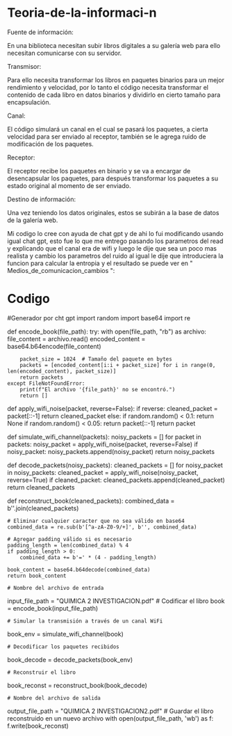 # Teoria-de-la-informaci-n

Fuente de información: 

En una biblioteca necesitan subir  libros digitales a su galería web para ello necesitan comunicarse con su servidor.

Transmisor:

Para ello necesita transformar los libros en paquetes binarios para un mejor rendimiento y velocidad, por lo tanto el código necesita transformar el contenido de cada libro en datos binarios y dividirlo en cierto tamaño para encapsulación.

Canal:

El código simulará un canal en el cual se pasará los paquetes, a cierta velocidad para ser enviado al receptor, también se le agrega ruido de modificación de los paquetes.

Receptor:

El receptor recibe los paquetes en binario y se va a encargar de desencapsular los paquetes, para después transformar los paquetes a su estado original al momento de ser enviado.

Destino de información:

Una vez teniendo los datos originales, estos se subirán a la base de datos de la galería web.



Mi codigo lo cree con ayuda de chat gpt y de ahi lo fui modificando usando igual chat gpt, esto fue lo que me entrego pasando los parametros del read y explicando que el canal era de wifi y luego le dije que sea un poco mas realista y cambio los parametros del ruido al igual le dije que introduciera la funcion para calcular la entropia y el resultado se puede ver en  " Medios_de_comunicacion_cambios ": 




# Codigo
 #Generador por cht gpt
import random
import base64
import re

def encode_book(file_path):
    try:
        with open(file_path, "rb") as archivo:
            file_content = archivo.read()
            encoded_content = base64.b64encode(file_content)
        
        packet_size = 1024  # Tamaño del paquete en bytes
        packets = [encoded_content[i:i + packet_size] for i in range(0, len(encoded_content), packet_size)]
        return packets
    except FileNotFoundError:
        print(f"El archivo '{file_path}' no se encontró.")
        return []

def apply_wifi_noise(packet, reverse=False):
    if reverse:
        cleaned_packet = packet[::-1]
        return cleaned_packet
    else:
        if random.random() < 0.1:
            return None
        if random.random() < 0.05:
            return packet[::-1]
        return packet

def simulate_wifi_channel(packets):
    noisy_packets = []
    for packet in packets:
        noisy_packet = apply_wifi_noise(packet, reverse=False)
        if noisy_packet:
            noisy_packets.append(noisy_packet)
    return noisy_packets

def decode_packets(noisy_packets):
    cleaned_packets = []
    for noisy_packet in noisy_packets:
        cleaned_packet = apply_wifi_noise(noisy_packet, reverse=True)
        if cleaned_packet:
            cleaned_packets.append(cleaned_packet)
    return cleaned_packets

def reconstruct_book(cleaned_packets):
    combined_data = b''.join(cleaned_packets)
    
    # Eliminar cualquier caracter que no sea válido en base64
    combined_data = re.sub(b'[^a-zA-Z0-9/+]', b'', combined_data)
    
    # Agregar padding válido si es necesario
    padding_length = len(combined_data) % 4
    if padding_length > 0:
        combined_data += b'=' * (4 - padding_length)
    
    book_content = base64.b64decode(combined_data)
    return book_content

    # Nombre del archivo de entrada
input_file_path = "QUIMICA 2 INVESTIGACION.pdf"
    # Codificar el libro
book = encode_book(input_file_path)

    # Simular la transmisión a través de un canal WiFi
book_env = simulate_wifi_channel(book)

    # Decodificar los paquetes recibidos
book_decode = decode_packets(book_env)

    # Reconstruir el libro
book_reconst = reconstruct_book(book_decode)

    # Nombre del archivo de salida
output_file_path = "QUIMICA 2 INVESTIGACION2.pdf"
    # Guardar el libro reconstruido en un nuevo archivo
with open(output_file_path, 'wb') as f:
    f.write(book_reconst)
